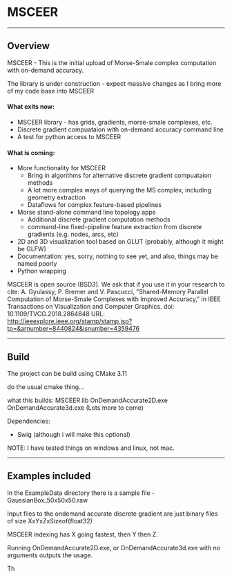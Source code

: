 MSCEER
=================================

--------------------------------------
Overview
--------------------------------------

MSCEER - This is the initial upload of Morse-Smale complex computation with on-demand accuracy. 

The library is under construction - expect massive changes as I bring more of my code base into MSCEER

#### What exits now:
* MSCEER library - has grids, gradients, morse-smale complexes, etc.
* Discrete gradient compuataion with on-demand accuracy command line
* A test for python access to MSCEER

#### What is coming:
* More functionality for MSCEER
	* Bring in algorithms for alternative discrete gradient compuataion methods
	* A lot more complex ways of querying the MS complex, including geometry extraction
	* Dataflows for complex feature-based pipelines
* Morse stand-alone command line topology apps
	* Additional discrete gradient computation methods
	* command-line fixed-pipeline feature extraction from discrete gradients (e.g. nodes, arcs, etc)
* 2D and 3D visualization tool based on GLUT (probably, although it might be GLFW)
* Documentation: yes, sorry, nothing to see yet, and also, things may be named poorly
* Python wrapping
	
	
MSCEER is open source (BSD3). We ask that if you use it in your research to cite:
A. Gyulassy, P. Bremer and V. Pascucci, "Shared-Memory Parallel Computation of Morse-Smale Complexes with Improved Accuracy," in IEEE Transactions on Visualization and Computer Graphics.
doi: 10.1109/TVCG.2018.2864848
URL: http://ieeexplore.ieee.org/stamp/stamp.jsp?tp=&arnumber=8440824&isnumber=4359476	
	
--------------------------------------
Build
--------------------------------------

The project can be build using CMake 3.11

do the usual cmake thing... 

what this builds:
MSCEER.lib
OnDemandAccurate2D.exe
OnDemandAccurate3d.exe
(Lots more to come) 

Dependencies:
* Swig (although i will make this optional)

NOTE: I have tested things on windows and linux, not mac. 

--------------------------------------
Examples included
--------------------------------------

In the ExampleData directory there is a sample file - GaussianBox_50x50x50.raw

Input files to the ondemand accurate discrete gradient are just binary files of size XxYxZxSizeof(float32)

MSCEER indexing has X going fastest, then Y then Z. 

Running OnDemandAccurate2D.exe, or OnDemandAccurate3d.exe with no arguments outputs the usage. 



Th